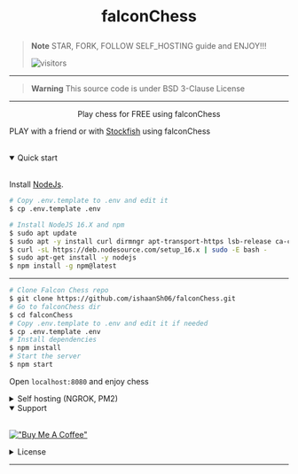 # <p align="center">falconChess</p>

> **Note**
> STAR, FORK, FOLLOW SELF_HOSTING guide and ENJOY!!!
>
>
> ![visitors](https://visitor-badge.glitch.me/badge?page_id=ishaanSh06.falconChess)

<hr />

> **Warning**
> This source code is under BSD 3-Clause License

<hr />

<p align="center">Play chess for FREE using falconChess</p>
<p>PLAY with a friend or with <a href="https://stockfishchess.org/">Stockfish</a> using falconChess</p>
<br />

<details open>
<summary>Quick start</summary>

<br/>

Install [NodeJs](https://nodejs.org/en/blog/release/v16.15.1/).

```bash
# Copy .env.template to .env and edit it
$ cp .env.template .env
```

```bash
# Install NodeJS 16.X and npm
$ sudo apt update
$ sudo apt -y install curl dirmngr apt-transport-https lsb-release ca-certificates
$ curl -sL https://deb.nodesource.com/setup_16.x | sudo -E bash -
$ sudo apt-get install -y nodejs
$ npm install -g npm@latest
```

---

```bash
# Clone Falcon Chess repo
$ git clone https://github.com/ishaanSh06/falconChess.git
# Go to falconChess dir
$ cd falconChess
# Copy .env.template to .env and edit it if needed
$ cp .env.template .env
# Install dependencies
$ npm install
# Start the server
$ npm start
```
Open `localhost:8080` and enjoy chess
</details>

<details>
<summary>Self hosting (NGROK, PM2)</summary>

<br/>

To self-hosting falconChess, just follow [these steps](https://github.com/ishaanSh06/falconChess/blob/main/docs/self_hosting.md).

</details>

<details open>
<summary>Support</summary>

<br/>

[!["Buy Me A Coffee"](https://www.buymeacoffee.com/assets/img/custom_images/orange_img.png)](https://www.buymeacoffee.com/ishaan328069)

</details>

<details>
<summary>License</summary>

<br/>

```bash
BSD 3-Clause License

Copyright (c) 2023, Ishaan S.

Redistribution and use in source and binary forms, with or without
modification, are permitted provided that the following conditions are met:

1. Redistributions of source code must retain the above copyright notice, this
   list of conditions and the following disclaimer.

2. Redistributions in binary form must reproduce the above copyright notice,
   this list of conditions and the following disclaimer in the documentation
   and/or other materials provided with the distribution.

3. Neither the name of the copyright holder nor the names of its
   contributors may be used to endorse or promote products derived from
   this software without specific prior written permission.

THIS SOFTWARE IS PROVIDED BY THE COPYRIGHT HOLDERS AND CONTRIBUTORS "AS IS"
AND ANY EXPRESS OR IMPLIED WARRANTIES, INCLUDING, BUT NOT LIMITED TO, THE
IMPLIED WARRANTIES OF MERCHANTABILITY AND FITNESS FOR A PARTICULAR PURPOSE ARE
DISCLAIMED. IN NO EVENT SHALL THE COPYRIGHT HOLDER OR CONTRIBUTORS BE LIABLE
FOR ANY DIRECT, INDIRECT, INCIDENTAL, SPECIAL, EXEMPLARY, OR CONSEQUENTIAL
DAMAGES (INCLUDING, BUT NOT LIMITED TO, PROCUREMENT OF SUBSTITUTE GOODS OR
SERVICES; LOSS OF USE, DATA, OR PROFITS; OR BUSINESS INTERRUPTION) HOWEVER
CAUSED AND ON ANY THEORY OF LIABILITY, WHETHER IN CONTRACT, STRICT LIABILITY,
OR TORT (INCLUDING NEGLIGENCE OR OTHERWISE) ARISING IN ANY WAY OUT OF THE USE
OF THIS SOFTWARE, EVEN IF ADVISED OF THE POSSIBILITY OF SUCH DAMAGE.
```

</details>

---
